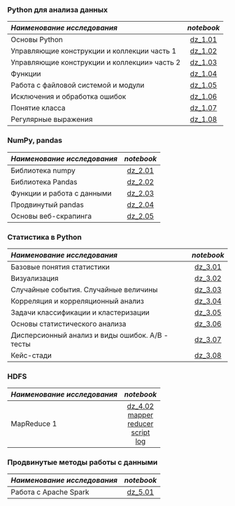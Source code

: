 ### Python для анализа данных

| ***Наименование исследования***  | ***notebook*** |
|:------------- |:-----------:|
| Основы Python |[dz_1.01][1]|
| Управляющие конструкции и коллекции часть 1 |[dz_1.02][2]|
| Управляющие конструкции и коллекции» часть 2 |[dz_1.03][3]|
| Функции |[dz_1.04][4]|
| Работа с файловой системой и модули|[dz_1.05][5]|
| Исключения и обработка ошибок|[dz_1.06][6]|
| Понятие класса|[dz_1.07][7]|
| Регулярные выражения|[dz_1.08][8]|


### NumPy, pandas

| ***Наименование исследования***  | ***notebook*** |
|:------------- |:-----------:|
| Библиотека numpy |[dz_2.01][9]|
| Библиотека Pandas |[dz_2.02][10]|
| Функции и работа с данными |[dz_2.03][11]|
| Продвинутый pandas |[dz_2.04][12]|
| Основы веб-скрапинга |[dz_2.05][13]|


### Статистика в Python

| ***Наименование исследования***  | ***notebook*** |
|:------------- |:-----------:|
| Базовые понятия статистики        |[dz_3.01][14]|
| Визуализация         |[dz_3.02][15]|
| Случайные события. Случайные величины         |[dz_3.03][16]|
| Корреляция и корреляционный анализ         |[dz_3.04][17]|
| Задачи классификации и кластеризации         |[dz_3.05][18]|
| Основы статистического анализа         |[dz_3.06][19]|
| Дисперсионный анализ и виды ошибок. А/В - тесты         |[dz_3.07][20]|
| Кейс-стади         |[dz_3.08][21]|


### HDFS

| ***Наименование исследования***  | ***notebook*** |
|:------------- |:-----------:|
| MapReduce 1       |[dz_4.02][22]<br>[mapper][23]<br>[reducer][24]<br>[script][25]<br>[log][26]|


### Продвинутые методы работы с данными

| ***Наименование исследования***  | ***notebook*** |
|:------------- |:-----------:|
| Работа с Apache Spark       |[dz_5.01][27]|





[1]:https://github.com/choodnovsky/Neto_DEGP-12/blob/master/dz_1.01.ipynb
[2]:https://github.com/choodnovsky/Neto_DEGP-12/blob/master/dz_1.02.ipynb
[3]:https://github.com/choodnovsky/Neto_DEGP-12/blob/master/dz_1.03.ipynb
[4]:https://github.com/choodnovsky/Neto_DEGP-12/blob/master/dz_1.04.ipynb
[5]:https://github.com/choodnovsky/Neto_DEGP-12/blob/master/dz_1.05.ipynb
[6]:https://github.com/choodnovsky/Neto_DEGP-12/blob/master/dz_1.06.ipynb
[7]:https://github.com/choodnovsky/Neto_DEGP-12/blob/master/dz_1.07.ipynb
[8]:https://github.com/choodnovsky/Neto_DEGP-12/blob/master/dz_1.08.ipynb

[9]:https://github.com/choodnovsky/Neto_DEGP-12/blob/master/dz_2.01.ipynb
[10]:https://github.com/choodnovsky/Neto_DEGP-12/blob/master/dz_2.02.ipynb
[11]:https://github.com/choodnovsky/Neto_DEGP-12/blob/master/dz_2.03.ipynb
[12]:https://github.com/choodnovsky/Neto_DEGP-12/blob/master/dz_2.04.ipynb
[13]:https://github.com/choodnovsky/Neto_DEGP-12/blob/master/dz_2.05.ipynb

[14]:https://github.com/choodnovsky/Neto_DEGP-12/blob/master/dz_3.01.ipynb
[15]:https://github.com/choodnovsky/Neto_DEGP-12/blob/master/dz_3.02.ipynb
[16]:https://github.com/choodnovsky/Neto_DEGP-12/blob/master/dz_3.03.ipynb
[17]:https://github.com/choodnovsky/Neto_DEGP-12/blob/master/dz_3.04.ipynb
[18]:https://github.com/choodnovsky/Neto_DEGP-12/blob/master/dz_3.05.ipynb
[19]:https://github.com/choodnovsky/Neto_DEGP-12/blob/master/dz_3.06.ipynb
[20]:https://github.com/choodnovsky/Neto_DEGP-12/blob/master/dz_3.07.ipynb
[21]:https://github.com/choodnovsky/Neto_DEGP-12/blob/master/dz_3.08.ipynb

[22]:https://github.com/choodnovsky/Neto_DEGP-12/blob/master/dz_4.02.ipynb
[23]:https://github.com/choodnovsky/Neto_DEGP-12/blob/master/mapper.py
[24]:https://github.com/choodnovsky/Neto_DEGP-12/blob/master/reducer.py
[25]:https://github.com/choodnovsky/Neto_DEGP-12/blob/master/mapreduce_1.sh
[26]:https://raw.githubusercontent.com/choodnovsky/Neto_DEGP-12/master/result.log
[27]:https://raw.githubusercontent.com/choodnovsky/Neto_DEGP-12/master/dz_5.01.txt
